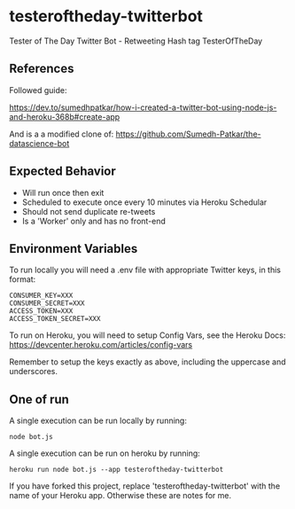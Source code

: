 # testeroftheday-twitterbot

Tester of The Day Twitter Bot - Retweeting  Hash tag TesterOfTheDay

## References

Followed guide:

<https://dev.to/sumedhpatkar/how-i-created-a-twitter-bot-using-node-js-and-heroku-368b#create-app>

And is a a modified clone of:
<https://github.com/Sumedh-Patkar/the-datascience-bot>

## Expected Behavior

* Will run once then exit
* Scheduled to execute once every 10 minutes via Heroku Schedular
* Should not send duplicate re-tweets
* Is a 'Worker' only and has no front-end

## Environment Variables

To run locally you will need a .env file with appropriate Twitter keys, in this format:

```Text
CONSUMER_KEY=XXX
CONSUMER_SECRET=XXX
ACCESS_TOKEN=XXX
ACCESS_TOKEN_SECRET=XXX
```

To run on Heroku, you will need to setup Config Vars, see the Heroku Docs:
<https://devcenter.heroku.com/articles/config-vars>

Remember to setup the keys exactly as above, including the uppercase and underscores.

## One of run

A single execution can be run locally by running:

```Text
node bot.js
```

A single execution can be run on heroku by running:

```Text
heroku run node bot.js --app testeroftheday-twitterbot
```

If you have forked this project, replace 'testeroftheday-twitterbot' with the name of your Heroku app.
Otherwise these are notes for me.
